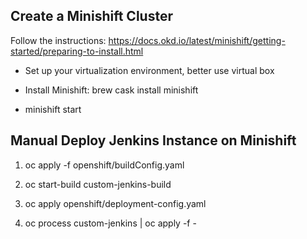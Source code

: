 Create a Minishift Cluster
-------
Follow the instructions: https://docs.okd.io/latest/minishift/getting-started/preparing-to-install.html

+ Set up your virtualization environment, better use virtual box

+ Install Minishift:
  brew cask install minishift

+ minishift start

Manual Deploy Jenkins Instance on Minishift
-------

1. oc apply -f openshift/buildConfig.yaml

2. oc start-build custom-jenkins-build

3. oc apply openshift/deployment-config.yaml

4. oc process custom-jenkins | oc apply -f -